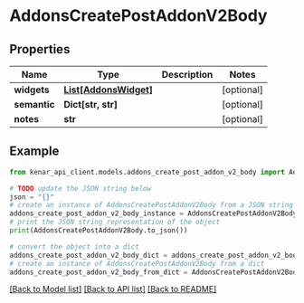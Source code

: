 # AddonsCreatePostAddonV2Body


## Properties

Name | Type | Description | Notes
------------ | ------------- | ------------- | -------------
**widgets** | [**List[AddonsWidget]**](AddonsWidget.md) |  | [optional] 
**semantic** | **Dict[str, str]** |  | [optional] 
**notes** | **str** |  | [optional] 

## Example

```python
from kenar_api_client.models.addons_create_post_addon_v2_body import AddonsCreatePostAddonV2Body

# TODO update the JSON string below
json = "{}"
# create an instance of AddonsCreatePostAddonV2Body from a JSON string
addons_create_post_addon_v2_body_instance = AddonsCreatePostAddonV2Body.from_json(json)
# print the JSON string representation of the object
print(AddonsCreatePostAddonV2Body.to_json())

# convert the object into a dict
addons_create_post_addon_v2_body_dict = addons_create_post_addon_v2_body_instance.to_dict()
# create an instance of AddonsCreatePostAddonV2Body from a dict
addons_create_post_addon_v2_body_from_dict = AddonsCreatePostAddonV2Body.from_dict(addons_create_post_addon_v2_body_dict)
```
[[Back to Model list]](../README.md#documentation-for-models) [[Back to API list]](../README.md#documentation-for-api-endpoints) [[Back to README]](../README.md)


